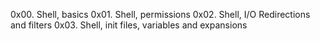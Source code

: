 0x00. Shell, basics 
0x01. Shell, permissions 
0x02. Shell, I/O Redirections and filters 
0x03. Shell, init files, variables and expansions
